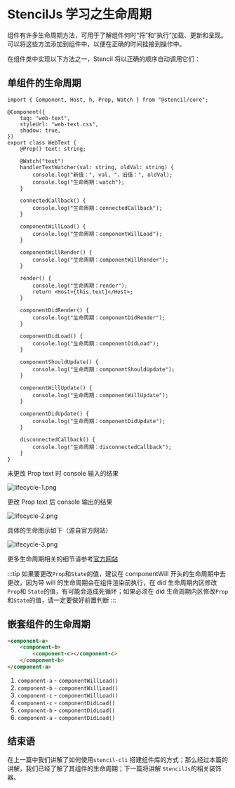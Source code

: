 # StencilJs 学习之生命周期

组件有许多生命周期方法，可用于了解组件何时“将”和“执行”加载、更新和呈现。可以将这些方法添加到组件中，以便在正确的时间挂接到操作中。

在组件类中实现以下方法之一，Stencil 将以正确的顺序自动调用它们：

## 单组件的生命周期

```tsx
import { Component, Host, h, Prop, Watch } from "@stencil/core";

@Component({
    tag: "web-text",
    styleUrl: "web-text.css",
    shadow: true,
})
export class WebText {
    @Prop() text: string;

    @Watch("text")
    handlerTextWatcher(val: string, oldVal: string) {
        console.log("新值：", val, "，旧值：", oldVal);
        console.log("生命周期：watch");
    }

    connectedCallback() {
        console.log("生命周期：connectedCallback");
    }

    componentWillLoad() {
        console.log("生命周期：componentWillLoad");
    }

    componentWillRender() {
        console.log("生命周期：componentWillRender");
    }

    render() {
        console.log("生命周期：render");
        return <Host>{this.text}</Host>;
    }

    componentDidRender() {
        console.log("生命周期：componentDidRender");
    }

    componentDidLoad() {
        console.log("生命周期：componentDidLoad");
    }

    componentShouldUpdate() {
        console.log("生命周期：componentShouldUpdate");
    }

    componentWillUpdate() {
        console.log("生命周期：componentWillUpdate");
    }

    componentDidUpdate() {
        console.log("生命周期：componentDidUpdate");
    }

    disconnectedCallback() {
        console.log("生命周期：disconnectedCallback");
    }
}
```

未更改 Prop text 时 console 输入的结果

![lifecycle-1.png](/images/basic/stenciljs/lifecycle-1.png)

更改 Prop text 后 console 输出的结果

![lifecycle-2.png](/images/basic/stenciljs/lifecycle-2.png)

具体的生命图示如下（源自官方网站）

![lifecycle-3.png](/images/basic/stenciljs/lifecycle-3.png)

更多生命周期相关的细节请参考[官方网站](https://stenciljs.com/docs/component-lifecycle)

:::tip
如果要更改`Prop`和`State`的值，建议在 componentWill 开头的生命周期中去更改，因为带 will 的生命周期会在组件渲染前执行，在 did 生命周期内区修改`Prop`和
`State`的值，有可能会造成死循环；如果必须在 did 生命周期内区修改`Prop`和`State`的值，请一定要做好前置判断
:::

## 嵌套组件的生命周期

```html
<component-a>
    <component-b>
        <component-c></component-c>
    </component-b>
</component-a>
```

1. `component-a` - `componentWillLoad()`
2. `component-b` - `componentWillLoad()`
3. `component-c` - `componentWillLoad()`
4. `component-c` - `componentDidLoad()`
5. `component-b` - `componentDidLoad()`
6. `component-a` - `componentDidLoad()`

## 结束语

在上一篇中我们讲解了如何使用`stencil-cli`
搭建组件库的方式；那么经过本篇的讲解，我们已经了解了其组件的生命周期；下一篇将讲解 `StencilJs`的相关装饰器。
